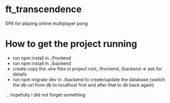 # ft_transcendence
SPA for playing online multiplayer pong

# How to get the project running

- run npm install in ./frontend
- run npm install in ./backend
- create copy the .env files in project root, /frontend, /backend => ask for details
- run npm migrate dev in ./backend to create/update the database (switch the db-url from db to localhost first and after that to db back again)

... hopefully I did not forget something 